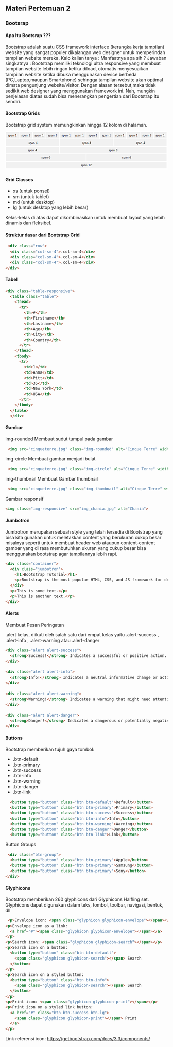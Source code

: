 ## Materi Pertemuan 2

### Bootsrap

#### Apa Itu Bootsrap ???

Bootstrap adalah suatu CSS framework interface (kerangka kerja tampilan) website yang sangat populer dikalangan web designer untuk memperindah tampilan website mereka. Kalo kalian tanya : Manfaatnya apa sih ? Jawaban singkatnya : Bootstrap memiliki teknologi ultra responsive yang membuat tampilan website lebih ringan ketika diload, otomatis menyesuaikan tampilan website ketika dibuka menggunakan device berbeda (PC,Laptop,maupun Smartphone) sehingga tampilan website akan optimal dimata pengunjung website/visitor. Dengan alasan tersebut,maka tidak sedikit web designer yang menggunakan framework ini. Nah, mungkin penjelasan diatas sudah bisa menerangkan pengertian dari Bootstrap itu sendiri.

#### Bootstrap Grids

Bootstrap grid system memungkinkan hingga 12 kolom di halaman. 


![Grids](assets/grids.jpg)

#### Grid Classes
  - xs (untuk ponsel)
  - sm (untuk tablet)
  - md (untuk desktop)
  - lg (untuk desktop yang lebih besar) 

 Kelas-kelas di atas dapat dikombinasikan untuk membuat layout yang lebih dinamis dan fleksibel. 

####  Struktur dasar dari Bootstrap Grid 


```html
 <div class="row">
  <div class="col-sm-4">.col-sm-4</div>
  <div class="col-sm-4">.col-sm-4</div>
  <div class="col-sm-4">.col-sm-4</div>
</div>
```

#### Tabel
```html
<div class="table-responsive">          
  <table class="table">
    <thead>
      <tr>
        <th>#</th>
        <th>Firstname</th>
        <th>Lastname</th>
        <th>Age</th>
        <th>City</th>
        <th>Country</th>
      </tr>
    </thead>
    <tbody>
      <tr>
        <td>1</td>
        <td>Anna</td>
        <td>Pitt</td>
        <td>35</td>
        <td>New York</td>
        <td>USA</td>
      </tr>
    </tbody>
  </table>
  </div>
```


#### Gambar


img-rounded
Membuat sudut tumpul pada gambar


```html
 <img src="cinqueterre.jpg" class="img-rounded" alt="Cinque Terre" width="304" height="236">
```

img-circle
Membuat gambar menjadi bulat

```html
 <img src="cinqueterre.jpg" class="img-circle" alt="Cinque Terre" width="304" height="236">
 ```

img-thumbnail
Membuat Gambar thumbnail

```html
 <img src="cinqueterre.jpg" class="img-thumbnail" alt="Cinque Terre" width="304" height="236">
  ```
 
 Gambar responsif 
 ```html
 <img class="img-responsive" src="img_chania.jpg" alt="Chania"> 
  ```

#### Jumbotron

Jumbotron merupakan sebuah style yang telah tersedia di Bootstrap yang bisa kita gunakan untuk meletakkan content yang berukuran cukup besar misalnya seperti untuk membuat header web ataupun content-content gambar yang di rasa membutuhkan ukuran yang cukup besar bisa menggunakan bootstrap agar tampilannya lebih rapi.

```html
<div class="container">
  <div class="jumbotron">
    <h1>Bootstrap Tutorial</h1>      
    <p>Bootstrap is the most popular HTML, CSS, and JS framework for developing responsive, mobile-first projects on the web.</p>
  </div>
  <p>This is some text.</p>      
  <p>This is another text.</p>      
</div>
```

#### Alerts

Membuat Pesan Peringatan

 .alert kelas, diikuti oleh salah satu dari empat kelas yaitu .alert-success , .alert-info , .alert-warning atau .alert-danger

```html
<div class="alert alert-success">
  <strong>Success!</strong> Indicates a successful or positive action.
</div>

<div class="alert alert-info">
  <strong>Info!</strong> Indicates a neutral informative change or action.
</div>

<div class="alert alert-warning">
  <strong>Warning!</strong> Indicates a warning that might need attention.
</div>

<div class="alert alert-danger">
  <strong>Danger!</strong> Indicates a dangerous or potentially negative action.
</div>
```


#### Buttons

 Bootstrap memberikan tujuh gaya tombol: 

   - .btn-default
   - .btn-primary
   - .btn-success
   - .btn-info
   - .btn-warning
   - .btn-danger
   - .btn-link

```html
  <button type="button" class="btn btn-default">Default</button>
  <button type="button" class="btn btn-primary">Primary</button>
  <button type="button" class="btn btn-success">Success</button>
  <button type="button" class="btn btn-info">Info</button>
  <button type="button" class="btn btn-warning">Warning</button>
  <button type="button" class="btn btn-danger">Danger</button>
  <button type="button" class="btn btn-link">Link</button>  
```

 Button Groups

```html
 <div class="btn-group">
  <button type="button" class="btn btn-primary">Apple</button>
  <button type="button" class="btn btn-primary">Samsung</button>
  <button type="button" class="btn btn-primary">Sony</button>
</div>
```

#### Glyphicons

Bootstrap memberikan 260 glyphicons dari Glyphicons Halfling set.
Glyphicons dapat digunakan dalam teks, tombol, toolbar, navigasi, bentuk, dll 

```html
 <p>Envelope icon: <span class="glyphicon glyphicon-envelope"></span></p>
<p>Envelope icon as a link:
  <a href="#"><span class="glyphicon glyphicon-envelope"></span></a>
</p>
<p>Search icon: <span class="glyphicon glyphicon-search"></span></p>
<p>Search icon on a button:
  <button type="button" class="btn btn-default">
    <span class="glyphicon glyphicon-search"></span> Search
  </button>
</p>
<p>Search icon on a styled button:
  <button type="button" class="btn btn-info">
    <span class="glyphicon glyphicon-search"></span> Search
  </button>
</p>
<p>Print icon: <span class="glyphicon glyphicon-print"></span></p>
<p>Print icon on a styled link button:
  <a href="#" class="btn btn-success btn-lg">
    <span class="glyphicon glyphicon-print"></span> Print
  </a>
</p> 
```
Link referensi icon:
https://getbootstrap.com/docs/3.3/components/
